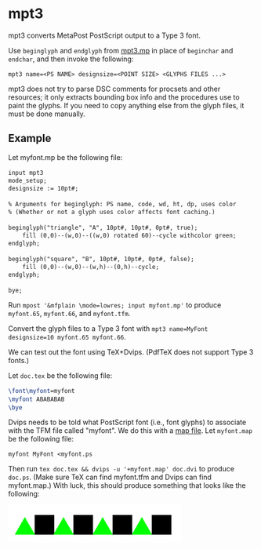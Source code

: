 # mpt3

mpt3 converts MetaPost PostScript output to a Type 3 font.

Use `beginglyph` and `endglyph` from [mpt3.mp](mpt3.mp) in place of
`beginchar` and `endchar`, and then invoke the following:

	mpt3 name=<PS NAME> designsize=<POINT SIZE> <GLYPHS FILES ...>

mpt3 does not try to parse DSC comments for procsets and other resources;
it only extracts bounding box info and the procedures use to paint the glyphs.
If you need to copy anything else from the glyph files, it must be done
manually.

## Example

Let myfont.mp be the following file:

```metapost
input mpt3
mode_setup;
designsize := 10pt#;

% Arguments for beginglyph: PS name, code, wd, ht, dp, uses color
% (Whether or not a glyph uses color affects font caching.)

beginglyph("triangle", "A", 10pt#, 10pt#, 0pt#, true);
	fill (0,0)--(w,0)--((w,0) rotated 60)--cycle withcolor green;
endglyph;

beginglyph("square", "B", 10pt#, 10pt#, 0pt#, false);
	fill (0,0)--(w,0)--(w,h)--(0,h)--cycle;
endglyph;

bye;
```

Run `mpost '&mfplain \mode=lowres; input myfont.mp'` to produce `myfont.65`,
`myfont.66`, and `myfont.tfm`.

Convert the glyph files to a Type 3 font with `mpt3 name=MyFont designsize=10
myfont.65 myfont.66`.

We can test out the font using TeX+Dvips.
(PdfTeX does not support Type 3 fonts.)

Let `doc.tex` be the following file:

```tex
\font\myfont=myfont
\myfont ABABABAB
\bye
```

Dvips needs to be told what PostScript font (i.e., font glyphs) to associate
with the TFM file called "myfont".
We do this with a
[map file](https://tug.org/texinfohtml/dvips.html#Making-a-font-available).
Let `myfont.map` be the following file:

```
myfont MyFont <myfont.ps
```

Then run `tex doc.tex && dvips -u '+myfont.map' doc.dvi` to produce `doc.ps`.
(Make sure TeX can find myfont.tfm and Dvips can find myfont.map.)
With luck, this should produce something that looks like the following:

![alternating green triangles and black squares](doc.png)
